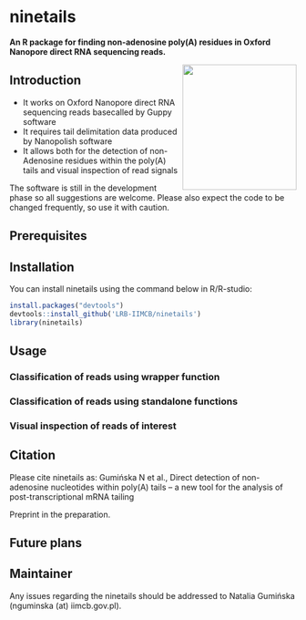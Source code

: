 # ninetails

**An R package for finding non-adenosine poly(A) residues in Oxford Nanopore direct RNA sequencing reads.**

<img align="right" width="200" height="220" src="https://user-images.githubusercontent.com/68285258/168554098-a5a5dee9-2c8f-4351-86b4-e6420a5b8ced.png">

## Introduction
* It works on Oxford Nanopore direct RNA sequencing reads basecalled by Guppy software
* It requires tail delimitation data produced by Nanopolish software
* It allows both for the detection of non-Adenosine residues within the poly(A) tails and visual inspection of  read signals

The software is still in the development phase so all suggestions are welcome. Please also expect the code to be changed frequently, so use it with caution.

## Prerequisites


## Installation

You can install ninetails using the command below in R/R-studio:

```r
install.packages("devtools")
devtools::install_github('LRB-IIMCB/ninetails')
library(ninetails)
```

## Usage

### Classification of reads using wrapper function

### Classification of reads using standalone functions

### Visual inspection of reads of interest

## Citation

Please cite ninetails as: Gumińska N et al., Direct detection of non-adenosine nucleotides within poly(A) tails – a new tool for the analysis of post-transcriptional mRNA tailing

Preprint in the preparation.

## Future plans

## Maintainer

Any issues regarding the ninetails should be addressed to Natalia Gumińska (nguminska (at) iimcb.gov.pl).
